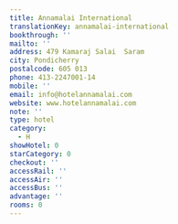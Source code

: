 ```yaml
---
title: Annamalai International
translationKey: annamalai-international
bookthrough: ''
mailto: ''
address: 479 Kamaraj Salai  Saram
city: Pondicherry
postalcode: 605 013
phone: 413-2247001-14
mobile: ''
email: info@hotelannamalai.com
website: www.hotelannamalai.com
note: ''
type: hotel
category:
  - H
showHotel: 0
starCategory: 0
checkout: ''
accessRail: ''
accessAir: ''
accessBus: ''
advantage: ''
rooms: 0
---
```

